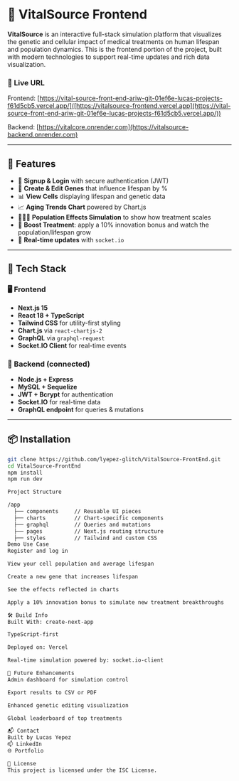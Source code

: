 # 🧬 VitalSource Frontend

**VitalSource** is an interactive full-stack simulation platform that visualizes the genetic and cellular impact of medical treatments on human lifespan and population dynamics. This is the frontend portion of the project, built with modern technologies to support real-time updates and rich data visualization.

### 🔗 Live URL
Frontend: [https://vital-source-front-end-ariw-git-01ef6e-lucas-projects-f61d5cb5.vercel.app/]([https://vitalsource-frontend.vercel.app](https://vital-source-front-end-ariw-git-01ef6e-lucas-projects-f61d5cb5.vercel.app/))

Backend: [https://vitalcore.onrender.com](https://vitalsource-backend.onrender.com)

---

## 🚀 Features

- 🧾 **Signup & Login** with secure authentication (JWT)
- 🧬 **Create & Edit Genes** that influence lifespan by %
- 📊 **View Cells** displaying lifespan and genetic data
- 📈 **Aging Trends Chart** powered by Chart.js
- 🧑‍🤝‍🧑 **Population Effects Simulation** to show how treatment scales
- 🧪 **Boost Treatment**: apply a 10% innovation bonus and watch the population/lifespan grow
- 🔁 **Real-time updates** with `socket.io`

---

## 🧱 Tech Stack

### 🖥 Frontend
- **Next.js 15**
- **React 18 + TypeScript**
- **Tailwind CSS** for utility-first styling
- **Chart.js** via `react-chartjs-2`
- **GraphQL** via `graphql-request`
- **Socket.IO Client** for real-time events

### 🔧 Backend (connected)
- **Node.js + Express**
- **MySQL + Sequelize**
- **JWT + Bcrypt** for authentication
- **Socket.IO** for real-time data
- **GraphQL endpoint** for queries & mutations

---

## 📦 Installation

```bash
git clone https://github.com/lyepez-glitch/VitalSource-FrontEnd.git
cd VitalSource-FrontEnd
npm install
npm run dev

Project Structure

/app
  ├── components     // Reusable UI pieces
  ├── charts         // Chart-specific components
  ├── graphql        // Queries and mutations
  ├── pages          // Next.js routing structure
  ├── styles         // Tailwind and custom CSS
Demo Use Case
Register and log in

View your cell population and average lifespan

Create a new gene that increases lifespan

See the effects reflected in charts

Apply a 10% innovation bonus to simulate new treatment breakthroughs

🛠 Build Info
Built With: create-next-app

TypeScript-first

Deployed on: Vercel

Real-time simulation powered by: socket.io-client

🧪 Future Enhancements
Admin dashboard for simulation control

Export results to CSV or PDF

Enhanced genetic editing visualization

Global leaderboard of top treatments

📬 Contact
Built by Lucas Yepez
📫 LinkedIn
🌐 Portfolio

📝 License
This project is licensed under the ISC License.









